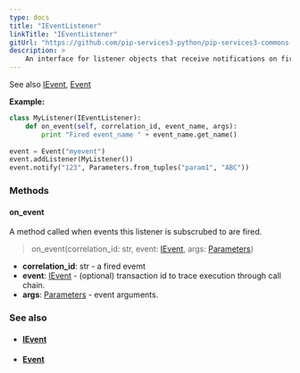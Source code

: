 ```yaml
---
type: docs
title: "IEventListener"
linkTitle: "IEventListener"
gitUrl: "https://github.com/pip-services3-python/pip-services3-commons-python"
description: > 
    An interface for listener objects that receive notifications on fired events.
---
```

See also [IEvent](../ievent), [Event](../event)

**Example:**

```python
class MyListener(IEventListener):
    def on_event(self, correlation_id, event_name, args):
        print "Fired event_name " + event_name.get_name()
     
event = Event("myevent")
event.addListener(MyListener())
event.notify("123", Parameters.from_tuples("param1", "ABC"))

```

### Methods

#### on_event
A method called when events this listener is subscrubed to are fired.

> on_event(correlation_id: str, event: [IEvent](../ievent), args: [Parameters](../../run/parameters))

- **correlation_id**: str - a fired evemt
- **event**: [IEvent](../ievent) - (optional) transaction id to trace execution through call chain.
- **args**: [Parameters](../../run/parameters) - event arguments.


### See also
- #### [IEvent](../ievent)
- #### [Event](../event)